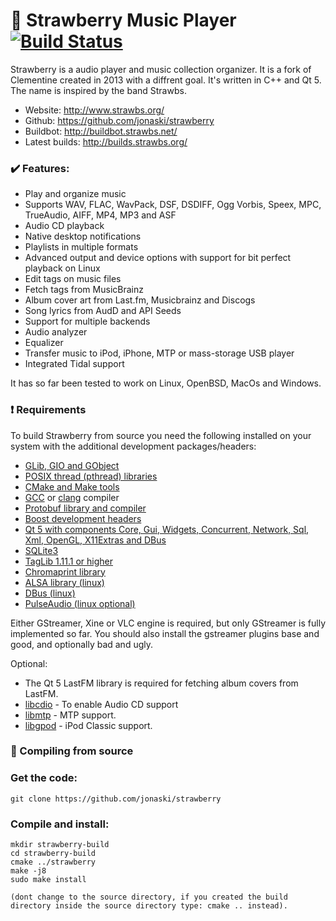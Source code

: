 :strawberry: Strawberry Music Player [![Build Status](https://travis-ci.org/jonaski/strawberry.svg?branch=master)](https://travis-ci.org/jonaski/strawberry)
=======================

Strawberry is a audio player and music collection organizer. It is a fork of Clementine created in 2013 with a diffrent goal.
It's written in C++ and Qt 5. The name is inspired by the band Strawbs.

  * Website: http://www.strawbs.org/
  * Github: https://github.com/jonaski/strawberry
  * Buildbot: http://buildbot.strawbs.net/
  * Latest builds: http://builds.strawbs.org/

### :heavy_check_mark: Features:

  * Play and organize music
  * Supports WAV, FLAC, WavPack, DSF, DSDIFF, Ogg Vorbis, Speex, MPC, TrueAudio, AIFF, MP4, MP3 and ASF
  * Audio CD playback
  * Native desktop notifications
  * Playlists in multiple formats
  * Advanced output and device options with support for bit perfect playback on Linux
  * Edit tags on music files
  * Fetch tags from MusicBrainz
  * Album cover art from Last.fm, Musicbrainz and Discogs
  * Song lyrics from AudD and API Seeds
  * Support for multiple backends
  * Audio analyzer
  * Equalizer
  * Transfer music to iPod, iPhone, MTP or mass-storage USB player
  * Integrated Tidal support

It has so far been tested to work on Linux, OpenBSD, MacOs and Windows.

### :heavy_exclamation_mark: Requirements

To build Strawberry from source you need the following installed on your system with the additional development packages/headers:

* [GLib, GIO and GObject](https://developer.gnome.org/glib/)
* [POSIX thread (pthread) libraries](http://www.yolinux.com/TUTORIALS/LinuxTutorialPosixThreads.html)
* [CMake and Make tools](https://cmake.org/)
* [GCC](https://gcc.gnu.org/) or [clang](https://clang.llvm.org/) compiler
* [Protobuf library and compiler](https://developers.google.com/protocol-buffers/)
* [Boost development headers](https://www.boost.org/)
* [Qt 5 with components Core, Gui, Widgets, Concurrent, Network, Sql, Xml, OpenGL, X11Extras and DBus](https://www.qt.io/)
* [SQLite3](https://www.sqlite.org)
* [TagLib 1.11.1 or higher](http://taglib.org/)
* [Chromaprint library](https://acoustid.org/chromaprint)
* [ALSA library (linux)](https://www.alsa-project.org/)
* [DBus (linux)](https://www.freedesktop.org/wiki/Software/dbus/)
* [PulseAudio (linux optional)](https://www.freedesktop.org/wiki/Software/PulseAudio/?)

Either GStreamer, Xine or VLC engine is required, but only GStreamer is fully implemented so far.
You should also install the gstreamer plugins base and good, and optionally bad and ugly.

Optional:

* The Qt 5 LastFM library is required for fetching album covers from LastFM.
* [libcdio](https://www.gnu.org/software/libcdio/) - To enable Audio CD support
* [libmtp](http://libmtp.sourceforge.net/) - MTP support.
* [libgpod](http://www.gtkpod.org/libgpod/) - iPod Classic support.

### :wrench:	Compiling from source

### Get the code:

    git clone https://github.com/jonaski/strawberry

### Compile and install:

    mkdir strawberry-build
    cd strawberry-build
    cmake ../strawberry
    make -j8
    sudo make install

    (dont change to the source directory, if you created the build directory inside the source directory type: cmake .. instead).
    

